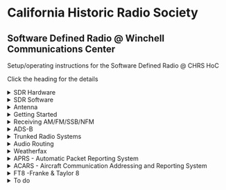 # California Historic Radio Society #
## Software Defined Radio @ Winchell Communications Center ##

Setup/operating instructions for the Software Defined Radio @ CHRS HoC

Click the heading for the details

<details>

  <summary>SDR Hardware</summary>

  ## Hardware 

  RSP DUO and ELAD FDM are the two SDR hardware models available at CHRS HoC. 
  
  RSP Duo 

  <img
    src="https://raw.githubusercontent.com/chrs-hoc/chrs-hoc.github.io/main/pic/SDRplay-RSPduo.jpg"
    alt="RSPDUO SDR"
    width="300"
    height="300">
 

  ELAD

  <img
    src="https://raw.githubusercontent.com/chrs-hoc/chrs-hoc.github.io/main/pic/elad-fdm-s2.jpg"
    alt="ELAD SDR"
    width="300"
    height="300">

</details>

<details>

<summary>SDR Software</summary> 

On the SDR Demo PC, in addition to the OEM software for the aforementioned devices, we also have [HDSDR](https://www.hdsdr.de/) and [SDRConsole](https://www.sdr-radio.com/console) installed.

</details>

<details>
<summary> Antenna </summary>

Discone Antenna for HoC 

<img
  src="https://raw.githubusercontent.com/chrs-hoc/chrs-hoc.github.io/main/pic/Antenna.jpg"
  alt="CHRS SDR Antenna"
  width="300"
  height="300">

</details>

<details>



<summary> Getting Started </summary>

The hardware and software combinations listed below are tested at the HoC setup.

| Hardware      | SDR Software     | Comments      |
| :---          |    :----:        |          ---: |
| RSPDuo        | SDR Uno          | OEM Software  |
| ELAD FDM      | FDM SW2          | OEM Software  |
| RSPDuo        | SDR Console      | Freeware      |
| ELAD          | SDR Console      | Freeware      |
| RSPDuo        | HDSDR            | Freeware      |
| ELAD  FDM     | HDSDR            | Freeware     |  


Unlike the respective OEM software, both HD SDR and SDR Console is configured to work with ELAD **and** RSPDuo.

## Starting the SDR 

Checklist 
* Ensure both SDRs are powered up via the USB to the host PC
* Verify proper antenna connection to the SDR

To start the SDR software, type in the SDR software name in the search box next to the Windows start button, then select and start.
## SDR Uno/FDM SW2 - Selecting SDR Hardware 
For SDR Uno and ELAD FDM, they default to their respective OEM hardware.

## HD SDR - Selecting SDR Hardware 
For HDSDR, the software will prompt you during start-up  to choose the respective EXT_IO DLL to select SDR Hardware

Select:

extio_elad_fdm_6144k_v3_04.dll -  for ELAD

ExtIO_SDRlay_RSPduo.dll - for RSPDuo

<img
    src="https://raw.githubusercontent.com/chrs-hoc/chrs-hoc.github.io/main/pic/HDSDR-Select.PNG"
    alt="HD SDR Selection"
    width="70%"
    height="70%">

## SDR Console - Selecting SDR Hardware 

SDR Console provides the SDR selection during start-up.

<img
    src="https://raw.githubusercontent.com/chrs-hoc/chrs-hoc.github.io/main/pic/SDRConsole-select.PNG"
    alt="SDR Console Selection"
    width="70%"
    height="70%">



</details>
<details>

<summary>Receiving AM/FM/SSB/NFM</summary>

Decoding AM/FM/SSB/NFM is not covered here, please reference to respective product documentation for the same.

Detailed operating manuals

[SDR Uno](https://www.sdrplay.com/docs/SDRplay_SDRuno_User_Manual.pdf)

[FDM-SW2](https://amd.co.at/anti/afu/FDM_DUO/Manuals/Sw2_user_manual_rev1.01draft.pdf)

[HDSDR](https://www.hdsdr.de/faq.html)

[SDR Console](https://www.sp2put.pl/wp-content/uploads/2017/07/SDR-Console-V2.pdf)

</details>
<details>

<summary> ADS-B </summary>

### ADS-B 

Automatic Dependent Surveillance-Broadcast (ADS-B)
 is an advanced surveillance technology that combines an aircraft's positioning source, aircraft avionics, and a ground infrastructure to create an accurate surveillance interface between aircraft and ATC.

 ADS-B Out works by broadcasting information about an aircraft's GPS location, altitude, ground speed and other data to ground stations and other aircraft, once per second. Air traffic controllers and properly equipped aircraft can immediately receive this information.

Reference resources


[Wikipedia](https://en.wikipedia.org/wiki/Automatic_Dependent_Surveillance%E2%80%93Broadcast)

[Sigidwiki](https://www.sigidwiki.com/wiki/Automatic_Dependent_Surveillance-Broadcast_(ADS-B))

[FAA](https://www.faa.gov/about/office_org/headquarters_offices/avs/offices/afx/afs/afs400/afs410/ads-b)


## Instructions for decoding ADS-B at HOC

ADS-B Decode is configured for RSPDuo. 

Prerequisites
1. Close all SDR Software (SDR Uno or other frontend UI).

## Procedure 

1. Open the ADS-B folder on the desktop

<img
  src="https://raw.githubusercontent.com/chrs-hoc/chrs-hoc.github.io/main/pic/ads-b/ADS-B.PNG"
  alt="ADS-B Antenna connection"
  width="70%"
  height="70%">

2. Doubleclick and run the "start8I" shortcut

In a couple of seconds this will bring up a command prompt with the decoded ADS-B Data.
Since we are close to SFO, it should list several Aircrafts within seconds of starting up.

<img
  src="https://raw.githubusercontent.com/chrs-hoc/chrs-hoc.github.io/main/pic/ads-b/ADSB-1.PNG"
  alt="ADS-B decode"
  width="70%"
  height="70%">

3. Return to the ADS-B folder on the desktop and start  Virtual Radar.exe which will bring up the Virtual Radar UI

 <img
  src="https://raw.githubusercontent.com/chrs-hoc/chrs-hoc.github.io/main/pic/ads-b/ADSB-2.PNG"
  alt="Virtual Radar"
  width="70%"
  height="70%">

4. Click the blue hyperlink on the Virtual Radar UI (http://127.0.0.1:8081/VirtualRadar)

That will bring up the webpage with the ADS-B data plotted the map

 <img
  src="https://raw.githubusercontent.com/chrs-hoc/chrs-hoc.github.io/main/pic/ads-b/ADSB-3.PNG"
  alt="Virtual Radar"
  width="70%"
  height="70%">

5. Click on any aircraft to find the details about it.

Note : Close the ADS-B Decoder and command prompt before running other SDR applications. 
Press Control+C on the command prompt to close it. After Control+C Type "Yes" to "Terminate the batch job" prompt on the command window

</details>

<details>
<summary> Trunked Radio Systems</summary>

A trunked radio system is a two-way radio system that uses a control channel to automatically assign frequency channels to groups of user radios.

[Wikipedia - Trunked Radio](https://en.wikipedia.org/wiki/Trunked_radio_system)

[Sigidwiki](https://www.sigidwiki.com/wiki/Category:Trunked_Radio)

[WIkipedia - PL-25](https://en.wikipedia.org/wiki/Trunked_radio_system)

[Radio Reference wiki](https://wiki.radioreference.com/index.php/Trunked_Radio_Systems)

[Alameda country Trunked Radio systems](https://www.radioreference.com/db/browse/ctid/183/trs)



## Instructions for receiving trunked radio at HOC 

Prerequisites
1. Close all SDR Software (SDR Uno or other frontend UI).

## Procedure 

1. Open SDR-Trunk folder on the desktop

![Image](https://github.com/chrs-hoc/chrs-hoc.github.io/blob/main/pic/trunked-radio/sdr-trunk-folder.png?raw=true)

2. Right click and open the SDR trunk Shortcut 

![Image](https://github.com/chrs-hoc/chrs-hoc.github.io/blob/main/pic/trunked-radio/sdr-trunk-open.png?raw=true)

3. On "Auto start channels" window, click "Start now"

![Image](https://github.com/chrs-hoc/chrs-hoc.github.io/blob/main/pic/trunked-radio/sdr-trunk-start.png?raw=true)

4. Give it a couple of seconds to initialize and connect to the trunk control channel

![Image](https://github.com/chrs-hoc/chrs-hoc.github.io/blob/main/pic/trunked-radio/sdr-trunk-running.png?raw=true)

Note : Close SDR Trunk  before running other SDR applications. 

</details>




<details>
<summary> Audio Routing</summary>

Several data transmissions are encoded as audio tones which can be decoded using special software.
In order to accomplish this, we must link the SDR software's audio output to the corresponding decoder software's input. A physical loopback audio cable and two sound cards can be used for this, or you can use specialized software to establish a software audio loopback cable. This will accept the SDR software's audio output and feed it as audio input to any application. In our case, the virtual audio loopback cable or software is being used. To route the SDR software's audio output to the virtual patch connection, follow the steps listed below. 
Decoders will be covered in their respective sections.


[Audio Loopback](https://www.dxzone.com/5-free-virtual-audio-cable-software/)

## Instructions for Audio Routing 
You can use any SDR Software/Hardware to receive the signal (tune) and route the audio to the decoder software
The following lists the procedure for all the SDR software installed on the HOC environment

Prerequisites/notes
1. Default audio out is to the speakers. Routing audio to the virtual cable will disable the speaker output
2. To restore the audio to speakers, follow the same procedure and select "Speakers/Headphones - Realteak" as the output device

## Routing audio from SDR Uno 

1. From SDR Uno Rx control window, click settings
2. In the RX Settings 0-0  window, select "OUT" tab
3. Select "CABLE Input (VB-Audio)" from the dropdown 

![Image](https://github.com/chrs-hoc/chrs-hoc.github.io/blob/main/pic/audio-route/sdr-Uno.png?raw=true)

## Routing audio from ELAD

1. Click  the settings button next to the power button icon
2. Select "Audio" tab
3. Select "CABLE Input (VB-Audio)" from the dropdown 

![Image](https://github.com/chrs-hoc/chrs-hoc.github.io/blob/main/pic/audio-route/elad.png?raw=true)

## Routing audio from HD-SDR

1. Click  the Sound card \[F5] button 
2. Select "CABLE Input (VB-Audio)" from the Sound card selection window 

![Image](https://github.com/chrs-hoc/chrs-hoc.github.io/blob/main/pic/audio-route/hd-sdr.png?raw=true)

## Routing audio from SDR Console

1. Click the Speaker/Headphones 
2. Select "CABLE Input (VB-Audio)" from the dropdown list

![Image](https://github.com/chrs-hoc/chrs-hoc.github.io/blob/main/pic/audio-route/sdr-console.png?raw=true)
</details>

<details>

<summary> Weatherfax</summary>

Radiofax, also known as HF FAX, radiofacsimile or weatherfax, is a means of broadcasting graphic weather maps and other graphic images via HF radio

[Wikipedia](https://en.wikipedia.org/wiki/Radiofax#Weatherfax)

[NOAA Weatherfax schedule](https://www.weather.gov/media/marine/rfax.pdf)

[Sigidwiki](https://www.sigidwiki.com/wiki/WEFAX)

[MultiPSK Documentation](http://f6cte.free.fr/index_anglais.htm)

### Frequency (nearest)

U.S. Coast Guard Communications Station NMC - Point Reyes, CA 

Assigned frequencies 4346, 8682, 12786, 17151.2, 22527 kHz / USB

Select a carrier frequency 1.9 kHz below those listed when using a
single sideband radio in the USB mode to receive these broadcasts.

## Procedure 

1. Tune to the weatherfax station on the SDR, USB (remember to select a carrier frequency 1.9 kHz below the listed)
2. Route the audio to virtual loopbck cable - [Instructions in the Audio routing section](#instructions-for-audio-routing)
3. Open multipsk by typing 'Multipsk' in the windows search box
4. Click the RX/TX button 

![Image](https://github.com/chrs-hoc/chrs-hoc.github.io/blob/main/pic/WeatherFax/start1.png?raw=true)

5. Click the FAX button to start decoding weather fax

![Image](https://github.com/chrs-hoc/chrs-hoc.github.io/blob/main/pic/WeatherFax/weather-fax.png?raw=true)

</details>

<details>

<summary> APRS - Automatic Packet Reporting System </summary>

Amateur Packet Reporting System (APRS) is a digital communication system utilized by amateur radio operators to exchange messages and track locations utilizing GPS.

[APRS Website](http://www.aprs.org/)

[Wikipedia](https://en.wikipedia.org/wiki/Automatic_Packet_Reporting_System)

[Sigidwiki](https://www.sigidwiki.com/wiki/Automatic_Packet_Reporting_System_(APRS))

[MultiPSK Documentation](http://f6cte.free.fr/index_anglais.htm)


### Frequency
144.390MHz, NFM.
For other frequencies, refer to the Sigidwiki link above

## Procedure 

1. Tune to 144.390MHz, NFM on the SDR
2. Route the audio to virtual loopbck cable - [Instructions in the Audio routing section](#instructions-for-audio-routing)
3. Open multipsk by typing 'Multipsk' in the windows search box
4. Click the RX/TX button 

![Image](https://github.com/chrs-hoc/chrs-hoc.github.io/blob/main/pic/WeatherFax/start1.png?raw=true)

5. Click the PACKET+APRS Button to start the decode

![Image](https://github.com/chrs-hoc/chrs-hoc.github.io/blob/main/pic/APRS/MPSK-start-APRS-Text.png?raw=true)

6. Click the APRS button to show the Map/location information

![Image](https://github.com/chrs-hoc/chrs-hoc.github.io/blob/main/pic/APRS/MPSK-start-APRS-Map.png?raw=true)
</details>

<details>
<summary>ACARS -  Aircraft Communication Addressing and Reporting System </summary>

ACARS is a digital data link system for the transmission of messages between aircraft and ground stations

[Wikipedia](https://en.wikipedia.org/wiki/ACARS)

[Sigidwiki](https://www.sigidwiki.com/wiki/Aircraft_Communications_Addressing_and_Reporting_System_\(ACARS\))

[ACARS - What/How](https://www.aviationmatters.co/what-is-acars/)

[ACARS - Message example](https://www.flightkeeper.net/SampleACARS.html)

### Frequency
130.025 MHz, AM.
For other frequencies, refer to the Sigidwiki link above

## Procedure 

1. Tune to 130.025MHz AM on the SDR
2. Route the audio to virtual loopbck cable - [Instructions in the Audio routing section](#instructions-for-audio-routing)
3. Open ACARS decoder by typing 'Black Cat ACARS' in the windows search box
4. Black Cat ACARS interface will display the received ACARS messages

![Image](https://github.com/chrs-hoc/chrs-hoc.github.io/blob/main/pic/ACARS/ACARS-Decode.png?raw=true)
ACARS Decode using Black Cat ACARS

</details>

<details>

<summary>FT8 -Franke & Taylor 8 </summary>
FT8 is a popular form of digital weak signal communication used primarily by amateur radio operators to communicate on amateur radio bands with a majority of traffic occurring on the HF amateur bands.

 [Wikipedia](https://en.wikipedia.org/wiki/FT8)
 
 [Sigidwiki](https://www.sigidwiki.com/wiki/FT8)

[WSJT-X](https://wsjt.sourceforge.io/wsjtx.html)

### Frequency
1.84 MHz - 144.174 MHz, USB

## Procedure 

1. Tune to 3.573MHz USB on the SDR
2. Route the audio to virtual loopbck cable - [Instructions in the Audio routing section](#instructions-for-audio-routing)
3. Open WSJT-X decoder by typing 'WSJT-X' in the windows search box
4. In WSJT-X, select the mode to FT8, band to 80m and observe the decode

![Image](https://github.com/chrs-hoc/chrs-hoc.github.io/blob/main/pic/FT8/FT8.png?raw=true)
 FT8 Decode

</details>

<details>

<summary>To do</summary>

* CW

* WSPR

* AIS 

* ISM/ Utility meter Standard Consumption Message (SCM) 

</details>



